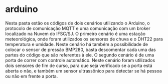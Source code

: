# arduino
Nesta pasta estão os códigos de dois cenários utilizando o Arduino, o protocolo de comunicação MQTT e uma comunicação com um broker localizado na Nuvem do IFSC/SJ. 
O primeiro cenário é uma estação meteorológica, onde foram utilizados os sensores de chuva e o DHT22 para temperatura e umidade. Neste cenário há também a possibilidade de colocar o sensor de pressão BMP280, basta descomentar cada uma das partes do código que são referentes à ele. 
O segundo cenário é de uma porta de correr com controle automático. Neste cenário foram utilizados dois sensores de fim de curso, para que seja verificado se a porta está aberta o não, e também um sensor ultrassônico para detectar se há pessoa ou não em frente a porta.
